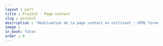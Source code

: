 ```yaml
---
layout : part
title : Projet2 - Page contact
slug : projet3
description : "Réalisation de la page contact en utilisant : HTML Formulaire, CSS Icon, Disposition en Flex"
image : 
in_book: false
order : 8
---
```

